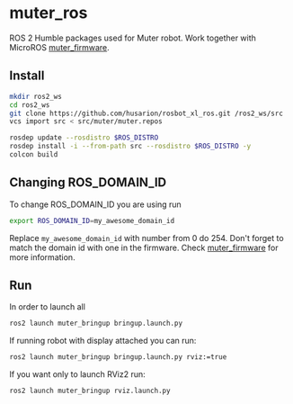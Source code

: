 # muter_ros

ROS 2 Humble packages used for Muter robot. Work together with MicroROS [muter_firmware](https://github.com/KAIR-RoboLab/muter_firmware).

## Install

``` bash
mkdir ros2_ws
cd ros2_ws
git clone https://github.com/husarion/rosbot_xl_ros.git /ros2_ws/src 
vcs import src < src/muter/muter.repos

rosdep update --rosdistro $ROS_DISTRO
rosdep install -i --from-path src --rosdistro $ROS_DISTRO -y
colcon build
```

## Changing ROS_DOMAIN_ID

To change ROS_DOMAIN_ID you are using run
``` bash
export ROS_DOMAIN_ID=my_awesome_domain_id
```
Replace `my_awesome_domain_id` with number from 0 do 254. Don't forget to match the domain id with one in the firmware. Check [muter_firmware](https://github.com/KAIR-RoboLab/muter_firmware) for more information.

## Run

In order to launch all 

``` bash
ros2 launch muter_bringup bringup.launch.py
```

If running robot with display attached you can run:

``` bash
ros2 launch muter_bringup bringup.launch.py rviz:=true
```

If you want only to launch RViz2 run:
``` bash
ros2 launch muter_bringup rviz.launch.py
```